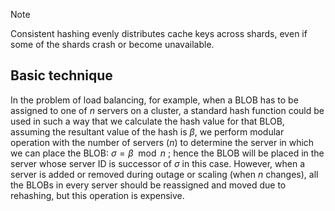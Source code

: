 > [!note]
> Consistent hashing evenly distributes cache keys across shards, even if some of the shards crash or become unavailable.

## Basic technique

In the problem of load balancing, for example, when a BLOB has to be assigned to one of $n$ servers on a cluster, a standard hash function could be used in such a way that we calculate the hash value for that BLOB, assuming the resultant value of the hash is $\beta$, we perform modular operation with the number of servers ($n$) to determine the server in which we can place the BLOB: $\sigma = \beta \mod{n}$ ; hence the BLOB will be placed in the server whose server ID is successor of $\sigma$ in this case. However, when a server is added or removed during outage or scaling (when $n$ changes), all the BLOBs in every server should be reassigned and moved due to rehashing, but this operation is expensive.
